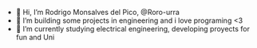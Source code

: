 - 👋 Hi, I’m Rodrigo Monsalves del Pico, @Roro-urra
- 👀 I’m building some projects in engineering and i love programing <3
- 🌱 I’m currently studying electrical engineering, developing proyects for fun and Uni


<!---
Roro-urra/Roro-urra is a ✨ special ✨ repository because its `README.md` (this file) appears on your GitHub profile.
You can click the Preview link to take a look at your changes.
--->
